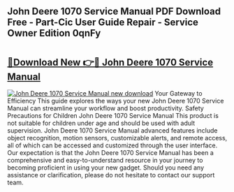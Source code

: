 ## John Deere 1070 Service Manual PDF Download Free - Part-Cic User Guide Repair - Service Owner Edition 0qnFy

# <h2><a href="http://bc92720.oget.top/?id=John+Deere+1070+Service+Manual">🔗Download New 👉🔴 John Deere 1070 Service Manual</a></h2>

[![John Deere 1070 Service Manual new download](https://i.imgur.com/5g1atiW.png)](http://bc92720.oget.top/?id=John+Deere+1070+Service+Manual)
Your Gateway to Efficiency This guide explores the ways your new John Deere 1070 Service Manual can streamline your workflow and boost productivity. Safety Precautions for Children John Deere 1070 Service Manual This product is not suitable for children under age and should be used with adult supervision. John Deere 1070 Service Manual advanced features include object recognition, motion sensors, customizable alerts, and remote access, all of which can be accessed and customized through the user interface. Our expectation is that the John Deere 1070 Service Manual has been a comprehensive and easy-to-understand resource in your journey to becoming proficient in using your new gadget. Should you need any assistance or clarification, please do not hesitate to contact our support team.
